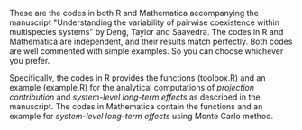 These are the codes in both R and Mathematica accompanying the manuscript "Understanding the variability of pairwise coexistence within multispecies systems" by Deng, Taylor and Saavedra. The codes in R and Mathematica are independent, and their results match perfectly. Both codes are well commented with simple examples. So you can choose whichever you prefer.

Specifically, the codes in R provides the functions (toolbox.R) and an example (example.R) for the analytical computations of *projection contribution* and *system-level long-term effects* as described in the manuscript. The codes in Mathematica contain the functions and an example for *system-level long-term effects* using Monte Carlo method.
